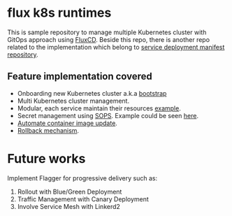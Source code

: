 # flux k8s runtimes
This is sample repository to manage multiple Kubernetes cluster with GitOps approach using [FluxCD](https://fluxcd.io/docs/). Beside this repo, there is another repo related to the implementation which belong to [service deployment manifest repository](https://github.com/ardikabs/flux-podinfo-manifesto).


## Feature implementation covered
* Onboarding new Kubernetes cluster a.k.a [bootstrap](./bootstrap)
* Multi Kubernetes cluster management.
* Modular, each service maintain their resources [example](s-cluster-01/apps/podinfo).
* Secret management using [SOPS](https://github.com/mozilla/sops). Example could be seen [here](./s-cluster-01/global/ssh-credentials).
* [Automate container image update](https://fluxcd.io/docs/guides/image-update/#configure-image-updates).
* [Rollback mechanism](https://fluxcd.io/docs/guides/image-update/#configure-image-updates).

# Future works
Implement Flagger for progressive delivery such as:
1. Rollout with Blue/Green Deployment
2. Traffic Management with Canary Deployment
3. Involve Service Mesh with Linkerd2